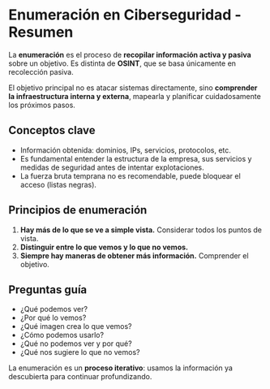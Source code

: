 # Enumeración en Ciberseguridad - Resumen

La **enumeración** es el proceso de **recopilar información activa y pasiva** sobre un objetivo. Es distinta de **OSINT**, que se basa únicamente en recolección pasiva.

El objetivo principal no es atacar sistemas directamente, sino **comprender la infraestructura interna y externa**, mapearla y planificar cuidadosamente los próximos pasos.

## Conceptos clave
- Información obtenida: dominios, IPs, servicios, protocolos, etc.
- Es fundamental entender la estructura de la empresa, sus servicios y medidas de seguridad antes de intentar explotaciones.
- La fuerza bruta temprana no es recomendable, puede bloquear el acceso (listas negras).

## Principios de enumeración
1. **Hay más de lo que se ve a simple vista.** Considerar todos los puntos de vista.
2. **Distinguir entre lo que vemos y lo que no vemos.**
3. **Siempre hay maneras de obtener más información.** Comprender el objetivo.

## Preguntas guía
- ¿Qué podemos ver?
- ¿Por qué lo vemos?
- ¿Qué imagen crea lo que vemos?
- ¿Cómo podemos usarlo?
- ¿Qué no podemos ver y por qué?
- ¿Qué nos sugiere lo que no vemos?

La enumeración es un **proceso iterativo**: usamos la información ya descubierta para continuar profundizando.
